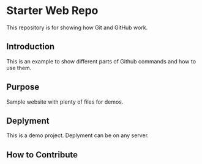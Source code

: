 # Starter Web Repo

This repository is for showing how Git and GitHub work.

## Introduction

This is an example to show different parts of Github commands and how to use them. 

## Purpose

Sample website with plenty of files for demos.


## Deplyment

This is a demo project. Deplyment can be on any server.


## How to Contribute
